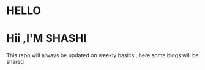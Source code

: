 # HELLO
# Hii ,I'M SHASHI
 This repo will always be updated on weekly basics , here some blogs will be shared 
